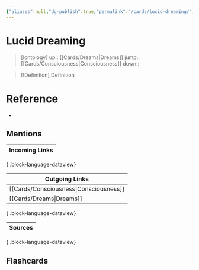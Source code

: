 ```yaml
---
{"aliases":null,"dg-publish":true,"permalink":"/cards/lucid-dreaming/","dgPassFrontmatter":true}
---
```


# Lucid Dreaming

> [!ontology]
> up:: [[Cards/Dreams\|Dreams]]
> jump:: [[Cards/Consciousness\|Consciousness]]
> down:: 

> [!Definition] Definition

# Reference

- 

## Mentions

| Incoming Links |
| -------------- |

{ .block-language-dataview}

| Outgoing Links                            |
| ----------------------------------------- |
| [[Cards/Consciousness\|Consciousness]] |
| [[Cards/Dreams\|Dreams]]               |

{ .block-language-dataview}

| Sources |
| ------- |

{ .block-language-dataview}

## Flashcards